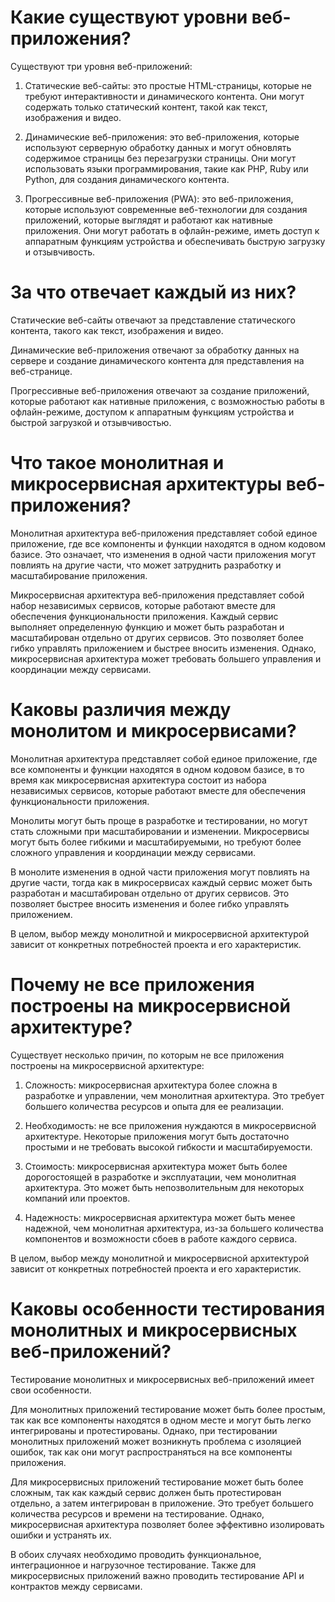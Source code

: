 # Какие существуют уровни веб-приложения?

Существуют три уровня веб-приложений:

1. Статические веб-сайты: это простые HTML-страницы, которые не требуют интерактивности и динамического контента. Они могут содержать только статический контент, такой как текст, изображения и видео.

2. Динамические веб-приложения: это веб-приложения, которые используют серверную обработку данных и могут обновлять содержимое страницы без перезагрузки страницы. Они могут использовать языки программирования, такие как PHP, Ruby или Python, для создания динамического контента.

3. Прогрессивные веб-приложения (PWA): это веб-приложения, которые используют современные веб-технологии для создания приложений, которые выглядят и работают как нативные приложения. Они могут работать в офлайн-режиме, иметь доступ к аппаратным функциям устройства и обеспечивать быструю загрузку и отзывчивость.

# За что отвечает каждый из них?

Статические веб-сайты отвечают за представление статического контента, такого как текст, изображения и видео.

Динамические веб-приложения отвечают за обработку данных на сервере и создание динамического контента для представления на веб-странице.

Прогрессивные веб-приложения отвечают за создание приложений, которые работают как нативные приложения, с возможностью работы в офлайн-режиме, доступом к аппаратным функциям устройства и быстрой загрузкой и отзывчивостью.

# Что такое монолитная и микросервисная архитектуры веб-приложения?

Монолитная архитектура веб-приложения представляет собой единое приложение, где все компоненты и функции находятся в одном кодовом базисе. Это означает, что изменения в одной части приложения могут повлиять на другие части, что может затруднить разработку и масштабирование приложения.

Микросервисная архитектура веб-приложения представляет собой набор независимых сервисов, которые работают вместе для обеспечения функциональности приложения. Каждый сервис выполняет определенную функцию и может быть разработан и масштабирован отдельно от других сервисов. Это позволяет более гибко управлять приложением и быстрее вносить изменения. Однако, микросервисная архитектура может требовать большего управления и координации между сервисами.

# Каковы различия между монолитом и микросервисами?

Монолитная архитектура представляет собой единое приложение, где все компоненты и функции находятся в одном кодовом базисе, в то время как микросервисная архитектура состоит из набора независимых сервисов, которые работают вместе для обеспечения функциональности приложения.

Монолиты могут быть проще в разработке и тестировании, но могут стать сложными при масштабировании и изменении. Микросервисы могут быть более гибкими и масштабируемыми, но требуют более сложного управления и координации между сервисами.

В монолите изменения в одной части приложения могут повлиять на другие части, тогда как в микросервисах каждый сервис может быть разработан и масштабирован отдельно от других сервисов. Это позволяет быстрее вносить изменения и более гибко управлять приложением.

В целом, выбор между монолитной и микросервисной архитектурой зависит от конкретных потребностей проекта и его характеристик.

# Почему не все приложения построены на микросервисной архитектуре?

Существует несколько причин, по которым не все приложения построены на микросервисной архитектуре:

1. Сложность: микросервисная архитектура более сложна в разработке и управлении, чем монолитная архитектура. Это требует большего количества ресурсов и опыта для ее реализации.

2. Необходимость: не все приложения нуждаются в микросервисной архитектуре. Некоторые приложения могут быть достаточно простыми и не требовать высокой гибкости и масштабируемости.

3. Стоимость: микросервисная архитектура может быть более дорогостоящей в разработке и эксплуатации, чем монолитная архитектура. Это может быть непозволительным для некоторых компаний или проектов.

4. Надежность: микросервисная архитектура может быть менее надежной, чем монолитная архитектура, из-за большего количества компонентов и возможности сбоев в работе каждого сервиса.

В целом, выбор между монолитной и микросервисной архитектурой зависит от конкретных потребностей проекта и его характеристик.

# Каковы особенности тестирования монолитных и микросервисных веб-приложений?

Тестирование монолитных и микросервисных веб-приложений имеет свои особенности.

Для монолитных приложений тестирование может быть более простым, так как все компоненты находятся в одном месте и могут быть легко интегрированы и протестированы. Однако, при тестировании монолитных приложений может возникнуть проблема с изоляцией ошибок, так как они могут распространяться на все компоненты приложения.

Для микросервисных приложений тестирование может быть более сложным, так как каждый сервис должен быть протестирован отдельно, а затем интегрирован в приложение. Это требует большего количества ресурсов и времени на тестирование. Однако, микросервисная архитектура позволяет более эффективно изолировать ошибки и устранять их.

В обоих случаях необходимо проводить функциональное, интеграционное и нагрузочное тестирование. Также для микросервисных приложений важно проводить тестирование API и контрактов между сервисами.